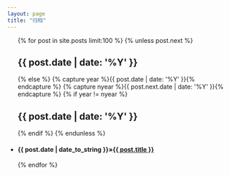 ```yaml
---
layout: page
title: "归档"
---
```

<ul>
     {% for post in site.posts limit:100 %}
	 {% unless post.next %}
    <h2>{{ post.date | date: '%Y' }}</h2>
	{% else %} {% capture year %}{{ post.date | date: '%Y' }}{% endcapture %} {% capture nyear %}{{ post.next.date | date: '%Y' }}{% endcapture %}
	{% if year != nyear %}
    <h2>{{ post.date | date: '%Y' }}</h2> {% endif %}
	{% endunless %}
    <li><h4><span>{{ post.date | date_to_string }}</span>&raquo;<a href="{{ post.url }}">{{ post.title }}</a></h4></li>
	{% endfor %}
</ul>
